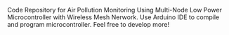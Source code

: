 Code Repository for Air Pollution Monitoring Using Multi-Node Low Power Microcontroller with Wireless Mesh Nerwork. Use Arduino IDE to compile and program microcontroller. Feel free to develop more!


